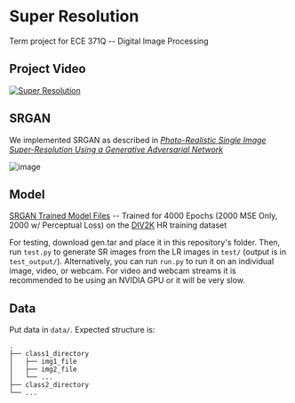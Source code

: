 # Super Resolution

Term project for ECE 371Q -- Digital Image Processing

## Project Video

[![Super Resolution](https://img.youtube.com/vi/7ivT_hD1gQU/0.jpg)](https://www.youtube.com/watch?v=7ivT_hD1gQU)

## SRGAN

We implemented SRGAN as described in [<em>Photo-Realistic Single Image Super-Resolution Using a Generative Adversarial
Network</em>](https://arxiv.org/pdf/1609.04802.pdf)

![image](https://user-images.githubusercontent.com/84476225/198865448-44935565-bc64-4849-9c99-64f45be3d54b.png)

## Model

[SRGAN Trained Model Files](https://drive.google.com/drive/folders/1JY2nZuanTdqid_lJ65mRdZfsasl__KQ3?usp=sharing) -- Trained for 4000 Epochs (2000 MSE Only, 2000 w/ Perceptual Loss) on the [DIV2K](https://data.vision.ee.ethz.ch/cvl/DIV2K/) HR training dataset

For testing, download gen.tar and place it in this repository's folder. Then, run `test.py` to generate SR images from the LR images in `test/` (output is in `test_output/`). Alternatively, you can run `run.py` to run it on an individual image, video, or webcam. For video and webcam streams it is recommended to be using an NVIDIA GPU or it will be very slow.

## Data

Put data in `data/`. Expected structure is:
```
.
├── class1_directory
│   ├── img1_file
│   ├── img2_file
│   └── ...
├── class2_directory
└── ...
```
